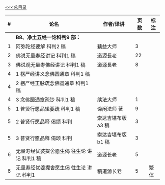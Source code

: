 [<<<总目录](../index.md)


|#|论名| 作者/译讲|页数|标注|
|-|-----------------------|---|--|--|
||**B8、净土五经一论科判9 部：**|
|1|阿弥陀经要解 科判2 稿 |藕益大师|3|
|2|佛说无量寿经讲记 科判1 稿| 道源長老|22|
|3|佛说观无量寿佛经讲记 科判1 稿| 道源長老|8|
|4|1 楞严经讲义念佛圆通章 科判1 稿|
|4|2 楞严经正脉疏念佛圆通章 科判1 稿|
|4|3 念佛圆通章疏钞 科判1 稿| 续法大师|1|
|5|1 普贤行愿品辑要疏 科判1 稿| 谛闲法师 著|9|
|5|2 普贤行愿品释 偈颂 科判 |索达吉堪布版 a3 稿|3|
|5|3 普贤行愿品释 偈颂 科判 |索达吉堪布版 b1 稿|3|
|6|无量寿经优婆提舍愿生偈 往生论 讲记 科判1 稿| 道源长老|5|
|6|无量寿经优婆提舍愿生偈 往生论 讲记 科判1| 稿道源长老|5| 繁体|
